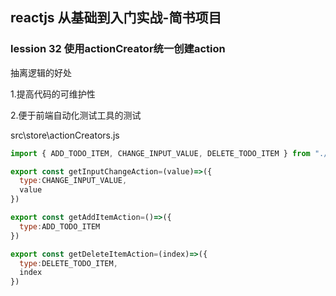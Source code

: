 ## reactjs 从基础到入门实战-简书项目

### lession 32 使用actionCreator统一创建action

抽离逻辑的好处

1.提高代码的可维护性

2.便于前端自动化测试工具的测试

src\store\actionCreators.js

```js
import { ADD_TODO_ITEM, CHANGE_INPUT_VALUE, DELETE_TODO_ITEM } from "./actionTypes";

export const getInputChangeAction=(value)=>({
  type:CHANGE_INPUT_VALUE,
  value
})

export const getAddItemAction=()=>({
  type:ADD_TODO_ITEM
})

export const getDeleteItemAction=(index)=>({
  type:DELETE_TODO_ITEM,
  index
})
```